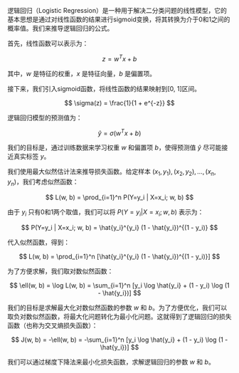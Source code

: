 逻辑回归（Logistic Regression）是一种用于解决二分类问题的线性模型，它的基本思想是通过对线性函数的结果进行sigmoid变换，将其转换为介于0和1之间的概率值。我们来推导逻辑回归的公式。

首先，线性函数可以表示为：

$$
z = w^Tx + b
$$

其中，$w$ 是特征的权重，$x$ 是特征向量，$b$ 是偏置项。

接下来，我们引入sigmoid函数，将线性函数的结果映射到[0, 1]区间。

$$
\sigma(z) = \frac{1}{1 + e^{-z}}
$$

逻辑回归模型的预测值为：

$$
\hat{y} = \sigma(w^Tx + b)
$$

我们的目标是，通过训练数据来学习权重 $w$ 和偏置项 $b$，使得预测值 $\hat{y}$ 尽可能接近真实标签 $y$。

我们使用最大似然估计法来推导损失函数。给定样本 $(x_1, y_1), (x_2, y_2), \dots, (x_n, y_n)$，我们考虑似然函数：

$$
L(w, b) = \prod_{i=1}^n P(Y=y_i | X=x_i; w, b)
$$

由于 $y_i$ 只有0和1两个取值，我们可以将 $P(Y=y_i | X=x_i; w, b)$ 表示为：

$$
P(Y=y_i | X=x_i; w, b) = \hat{y_i}^{y_i} (1 - \hat{y_i})^{(1 - y_i)}
$$

代入似然函数，得到：

$$
L(w, b) = \prod_{i=1}^n [\hat{y_i}^{y_i} (1 - \hat{y_i})^{(1 - y_i)}]
$$

为了方便求解，我们取对数似然函数：

$$
\ell(w, b) = \log L(w, b) = \sum_{i=1}^n [y_i \log \hat{y_i} + (1 - y_i) \log (1 - \hat{y_i})]
$$

我们的目标是求解最大化对数似然函数的参数 $w$ 和 $b$。为了方便优化，我们可以取负对数似然函数，将最大化问题转化为最小化问题。这就得到了逻辑回归的损失函数（也称为交叉熵损失函数）：

$$
J(w, b) = -\ell(w, b) = -\sum_{i=1}^n [y_i \log \hat{y_i} + (1 - y_i) \log (1 - \hat{y_i})]
$$

我们可以通过梯度下降法来最小化损失函数，求解逻辑回归的参数 $w$ 和 $b$。